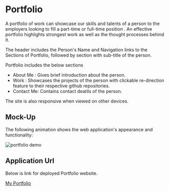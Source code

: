 # Portfolio

A portfolio of work can showcase our skills and talents of a person to the employers looking to fill a part-time or full-time position . An effective portfolio highlights strongest work as well as the thought processes behind it.

The header includes the Person's Name and Navigation links to the Sections of Portfolio, followed by section with sub-title of the person.

Portfolio includes the below sections
* About Me  : Gives brief introduction about the person.
* Work      : Showcases the projects of the person with clickable re-direction feature to their respective github repositories.
* Contact Me: Contains contact deatils of the person.

The site is also responsive when viewed on other devices.

## Mock-Up

The following animation shows the web application's appearance and functionality:

![portfolio demo](Assets/images/02-advanced-css-homework-demo.gif)


## Application Url

Below is link for deployed Portfolio website.

[My Portfolio](https://evs95.github.io/Portfolio/)